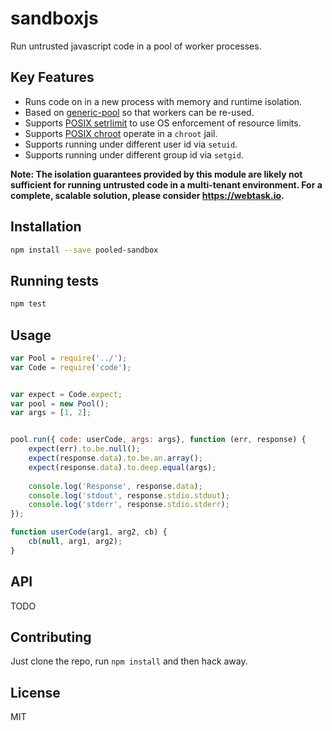 # sandboxjs

Run untrusted javascript code in a pool of worker processes.

## Key Features

* Runs code on in a new process with memory and runtime isolation.
* Based on [generic-pool](https://npmjs.com/package/generic-pool) so that workers can be re-used.
* Supports [POSIX setrlimit](https://github.com/ohmu/node-posix#posixsetrlimitresource-limits) to use OS enforcement of resource limits.
* Supports [POSIX chroot](https://github.com/ohmu/node-posix#posixchrootpath) operate in a `chroot` jail.
* Supports running under different user id via `setuid`.
* Supports running under different group id via `setgid`.

**Note: The isolation guarantees provided by this module are likely not sufficient for running untrusted code in a multi-tenant environment. For a complete, scalable solution, please consider https://webtask.io.**

## Installation

```bash
npm install --save pooled-sandbox
```

## Running tests

```bash
npm test
```

## Usage


```js
var Pool = require('../');
var Code = require('code');


var expect = Code.expect;
var pool = new Pool();
var args = [1, 2];


pool.run({ code: userCode, args: args}, function (err, response) {
    expect(err).to.be.null();
    expect(response.data).to.be.an.array();
    expect(response.data).to.deep.equal(args);
    
    console.log('Response', response.data);
    console.log('stdout', response.stdio.stdout);
    console.log('stderr', response.stdio.stderr);
});

function userCode(arg1, arg2, cb) {
    cb(null, arg1, arg2);
}
```

## API

TODO

## Contributing

Just clone the repo, run `npm install` and then hack away.

## License
 
MIT
